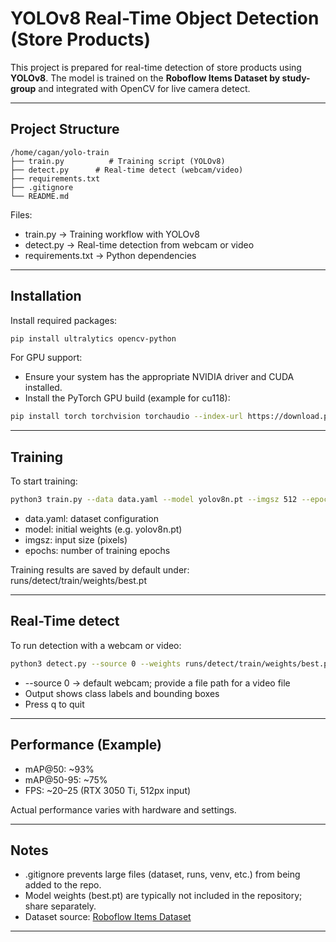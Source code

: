 # YOLOv8 Real-Time Object Detection (Store Products)

This project is prepared for real-time detection of store products using **YOLOv8**. The model is trained on the **Roboflow Items Dataset by study-group** and integrated with OpenCV for live camera detect.

---

## Project Structure

```
/home/cagan/yolo-train
├── train.py          # Training script (YOLOv8)
├── detect.py      # Real-time detect (webcam/video)
├── requirements.txt
├── .gitignore
└── README.md
```

Files:
- train.py → Training workflow with YOLOv8
- detect.py → Real-time detection from webcam or video
- requirements.txt → Python dependencies

---

## Installation

Install required packages:

```bash
pip install ultralytics opencv-python
```

For GPU support:
- Ensure your system has the appropriate NVIDIA driver and CUDA installed.
- Install the PyTorch GPU build (example for cu118):

```bash
pip install torch torchvision torchaudio --index-url https://download.pytorch.org/whl/cu118
```

---

## Training

To start training:

```bash
python3 train.py --data data.yaml --model yolov8n.pt --imgsz 512 --epochs 55
```

- data.yaml: dataset configuration
- model: initial weights (e.g. yolov8n.pt)
- imgsz: input size (pixels)
- epochs: number of training epochs

Training results are saved by default under:
runs/detect/train/weights/best.pt

---

## Real-Time detect

To run detection with a webcam or video:

```bash
python3 detect.py --source 0 --weights runs/detect/train/weights/best.pt --imgsz 512
```

- --source 0 → default webcam; provide a file path for a video file
- Output shows class labels and bounding boxes
- Press q to quit

---

## Performance (Example)

- mAP@50: ~93%
- mAP@50-95: ~75%
- FPS: ~20–25 (RTX 3050 Ti, 512px input)

Actual performance varies with hardware and settings.

---

## Notes

- .gitignore prevents large files (dataset, runs, venv, etc.) from being added to the repo.
- Model weights (best.pt) are typically not included in the repository; share separately.
- Dataset source: [Roboflow Items Dataset](https://universe.roboflow.com/study-group/items-balno?utm_source=chatgpt.com)

---
```